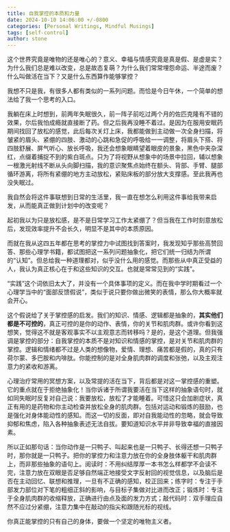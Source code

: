 ```yaml
---
title: 自我掌控的本质和力量
date: 2024-10-10 14:06:00 +/-0800
categories: [Personal Writings, Mindful Musings]
tags: [self-control]
author: stone
---
```


这个世界究竟是唯物的还是唯心的？意义、幸福与情感究竟是真是假、是虚是实？为什么我们总是难以改变，总是故态复萌？为什么我们常常埋怨命运、半途而废？什么叫做活在当下？又是什么东西算作能够掌控？

我想不只是我，有很多人都有类似的一系列问题。而恰是今日午休，一个简单的想法给了我一个思考的入口。

我躺在床上时想到，前两年失眠很久，前一阵子前吃过两个月的佐匹克隆有不错的效果，尔后我怕成瘾就直接断了药。但之后我再没睡不着过。是因为在服用安眠药期间找回了放松的感觉，此后每次关灯上床，我都能做到主动做一次全身扫描，将皱紧的眉头、紧绷的四肢、激动的心跳和急促的呼吸给一一调整，将眉头下搭、将四肢舒展、屏气听心、放长呼吸，我还会想象眼睛望着眼皮的景象，黑色中夹杂深红，点缀着捕捉不到的紫白斑点。只为了将视野从想象中的场景中拉回，辅以想象一根激光射线不断从头向脚扫描，我的意识聚焦点始终在额头、背部、手臂、腿部循环游离，将所有紧绷的地方主动放松，紧贴床板的部分放大支撑感。至此我再也没失眠过。

我自然会将这件事联想到日常的生活里，我一直在想怎么利用这件事给我带来启发，从而能真正做到计划中的改变呢？

起初我以为只是放松感，是不是日常学习工作太紧绷了？但当我在工作时刻意放松后，发现效率提升不会长久，明显不是其中的本质原因。

而就在我从这四五年都在思考的掌控力中试图找到答案时，我发现知乎那些高赞回答、那些心理学书籍，都试图把这一系列问题抽象化，把它们统一归结为所谓的“认知”。但总给我一种道理都对，似乎没什么用的感觉。而那些从中真正受益的人，我认为真正核心在于和这些知识的交互。也就是常常见到的“实践”。

“实践”这个词依旧太大了，并没有一个具体事项的定义。而在我中学时期看过一个心理学当中的“面部反馈假说”，类似于说只要你做出微笑的表情，那么你大概率就会开心。

这个假说给了关于掌控感的启发。我们的知识、情感、逻辑都是抽象的，**其实他们都是不可控的**，真正可控的是你的动作、表情，你的关节和肌肉群。或许你看到这想笑，觉得这不就是客观事实不以主观意志而转移吗？是的，是这个道理。但我强调是掌控的部分：自我掌控的本质不是对知识和情感的掌控，是对关节和肌肉群的掌控。逻辑和情绪都不过是人类的想像物，爱情、理想、痛苦都是假的，真的只有荷尔蒙、多巴胺和内啡肽。你能控制的是对全身肌肉群的调度和张弛，以及主观注意力的紧收和游离。

心理治疗常用的冥想方案，以及常提的活在当下，背后都是对这一掌控感的重塑。它的重点就在于拒绝抽象化！当你诉诸于所谓我要活在当下这样的抽象语句时，就如同失眠时反复对自己说：我要放松，放松了才能睡着。可惜这只会加剧症状，真正有用的是药物和你主动检查并放松全身的肌肉群。包括对运动和锻炼的鼓励，也是强化对身体能动性的感知。而这一切的反面，即对自我能动性的忽略，就会导致抑郁和焦虑，陷入各种抽象表述无法自拔。要知道知识水平并非导致幸福的直接因素。

所以正如那句话：当你动作是一只鸭子、叫起来也是一只鸭子、长得还想一只鸭子时，那你就是一只鸭子。把你的掌控力和注意力放在你的全身肢体躯干和肌肉群上，而非那些抽象的语句上。阅读时：不用纠结厚厚一本书怎么样都学不会读不完，注意力放在双眼是否足够自然端正地接受文字反射回的视觉信息，以及脑后是否在主动回忆、联想和推理，一旦有不正确的感知，校正回来；练字时：专注于手部发力部位对下笔的粗细正斜的影响，与目标子集做对比进而改正；锻炼时：专注于全身肌肉群的收缩释放，正确进行由点及面的发力方式；敲代码时：双手理应自然不应过分紧绷，注意力集中在敲动的指尖和跟随光标的视线。

你真正能掌控的只有自己的身体，要做一个坚定的唯物主义者。
